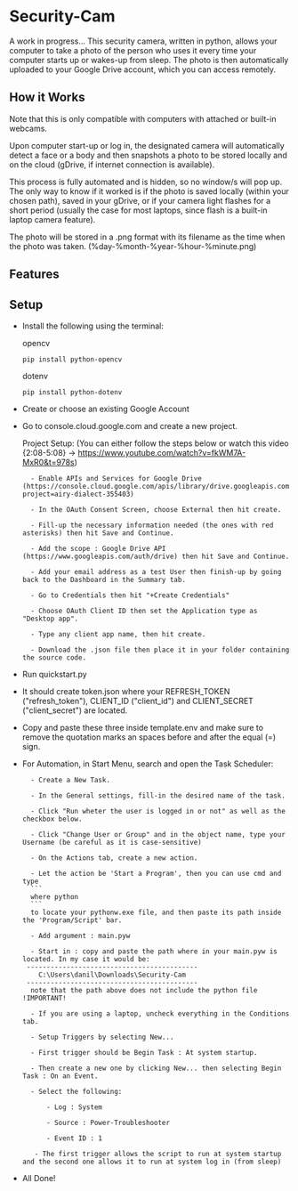 # Security-Cam
A work in progress... This security camera, written in python, allows your computer to take a photo of the person who uses it every time your computer starts up or wakes-up from sleep. The photo is then automatically uploaded to your Google Drive account, which you can access remotely.

## How it Works
Note that this is only compatible with computers with attached or built-in webcams.

Upon computer start-up or log in, the designated camera will automatically detect a face or a body and then snapshots a photo to be stored locally and on the cloud (gDrive, if internet connection is available).

This process is fully automated and is hidden, so no window/s will pop up. The only way to know if it worked is if the photo is saved locally (within your chosen path), saved in your gDrive, or if your camera light flashes for a short period (usually the case for most laptops, since flash is a built-in laptop camera feature).

The photo will be stored in a .png format with its filename as the time when the photo was taken. (%day-%month-%year-%hour-%minute.png)

## Features

## Setup
* Install the following using the terminal:

    opencv
     ```
     pip install python-opencv
     ```
    dotenv
     ```
     pip install python-dotenv
     ```
* Create or choose an existing Google Account

* Go to console.cloud.google.com and create a new project.

     Project Setup: (You can either follow the steps below or watch this video {2:08-5:08} -> https://www.youtube.com/watch?v=fkWM7A-MxR0&t=978s)
     
        - Enable APIs and Services for Google Drive (https://console.cloud.google.com/apis/library/drive.googleapis.com?project=airy-dialect-355403)
        
        - In the OAuth Consent Screen, choose External then hit create.
        
        - Fill-up the necessary information needed (the ones with red asterisks) then hit Save and Continue.
        
        - Add the scope : Google Drive API (https://www.googleapis.com/auth/drive) then hit Save and Continue.
        
        - Add your email address as a test User then finish-up by going back to the Dashboard in the Summary tab.
        
        - Go to Credentials then hit "+Create Credentials"
        
        - Choose OAuth Client ID then set the Application type as "Desktop app".
        
        - Type any client app name, then hit create.
        
        - Download the .json file then place it in your folder containing the source code.
  
* Run quickstart.py

* It should create token.json where your REFRESH_TOKEN ("refresh_token"), CLIENT_ID ("client_id") and CLIENT_SECRET ("client_secret") are located.

* Copy and paste these three inside template.env and make sure to remove the quotation marks an spaces before and after the equal (=) sign.

* For Automation, in Start Menu, search and open the Task Scheduler:

        - Create a New Task.
        
        - In the General settings, fill-in the desired name of the task.
        
        - Click "Run wheter the user is logged in or not" as well as the checkbox below.
        
        - Click "Change User or Group" and in the object name, type your Username (be careful as it is case-sensitive)
        
        - On the Actions tab, create a new action.
        
        - Let the action be 'Start a Program', then you can use cmd and type 
        ```
        where python
        ```
        to locate your pythonw.exe file, and then paste its path inside the 'Program/Script' bar.
        
        - Add argument : main.pyw
        
        - Start in : copy and paste the path where in your main.pyw is located. In my case it would be:
       -------------------------------------------
          C:\Users\danil\Downloads\Security-Cam
       -------------------------------------------
        note that the path above does not include the python file !IMPORTANT!
        
        - If you are using a laptop, uncheck everything in the Conditions tab.
        
        - Setup Triggers by selecting New...
        
        - First trigger should be Begin Task : At system startup.
        
        - Then create a new one by clicking New... then selecting Begin Task : On an Event.
        
        - Select the following:
        
            - Log : System
            
            - Source : Power-Troubleshooter
            
            - Event ID : 1
            
         - The first trigger allows the script to run at system startup and the second one allows it to run at system log in (from sleep)
         
* All Done! 
        

        
